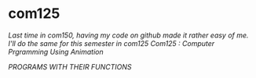 # com125
<i>Last time in com150, having my code on github made it rather easy of me. I'll do the same for this semester in com125</i>
<i>Com125 : Computer Prgramming Using Animation</i>

*PROGRAMS WITH THEIR FUNCTIONS*


